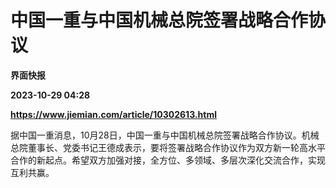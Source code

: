 # 中国一重与中国机械总院签署战略合作协议
**界面快报**

**2023-10-29 04:28**

**https://www.jiemian.com/article/10302613.html**

据中国一重消息，10月28日，中国一重与中国机械总院签署战略合作协议。机械总院董事长、党委书记王德成表示，要将签署战略合作协议作为双方新一轮高水平合作的新起点。希望双方加强对接，全方位、多领域、多层次深化交流合作，实现互利共赢。